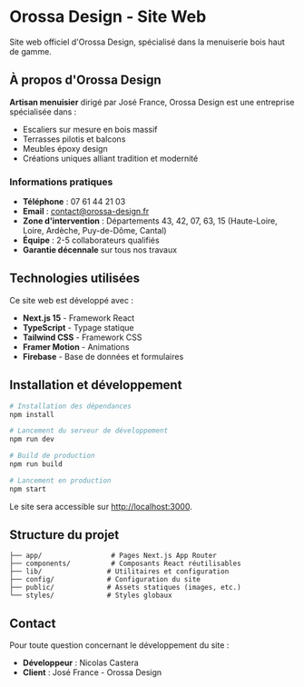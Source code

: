 # Orossa Design - Site Web

Site web officiel d'Orossa Design, spécialisé dans la menuiserie bois haut de gamme.

## À propos d'Orossa Design

**Artisan menuisier** dirigé par José France, Orossa Design est une entreprise spécialisée dans :
- Escaliers sur mesure en bois massif
- Terrasses pilotis et balcons
- Meubles époxy design
- Créations uniques alliant tradition et modernité

### Informations pratiques
- **Téléphone** : 07 61 44 21 03
- **Email** : contact@orossa-design.fr
- **Zone d'intervention** : Départements 43, 42, 07, 63, 15 (Haute-Loire, Loire, Ardèche, Puy-de-Dôme, Cantal)
- **Équipe** : 2-5 collaborateurs qualifiés
- **Garantie décennale** sur tous nos travaux

## Technologies utilisées

Ce site web est développé avec :
- **Next.js 15** - Framework React
- **TypeScript** - Typage statique
- **Tailwind CSS** - Framework CSS
- **Framer Motion** - Animations
- **Firebase** - Base de données et formulaires

## Installation et développement

```bash
# Installation des dépendances
npm install

# Lancement du serveur de développement
npm run dev

# Build de production
npm run build

# Lancement en production
npm start
```

Le site sera accessible sur [http://localhost:3000](http://localhost:3000).

## Structure du projet

```
├── app/                 # Pages Next.js App Router
├── components/          # Composants React réutilisables
├── lib/                # Utilitaires et configuration
├── config/             # Configuration du site
├── public/             # Assets statiques (images, etc.)
└── styles/             # Styles globaux
```

## Contact

Pour toute question concernant le développement du site :
- **Développeur** : Nicolas Castera
- **Client** : José France - Orossa Design
